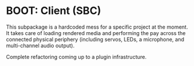 # BOOT: Client (SBC)

This subpackage is a hardcoded mess for a specific project at the moment. It takes care of loading rendered media and
performing the pay across the connected physical periphery (including servos, LEDs, a microphone, and multi-channel
audio output).

Complete refactoring coming up to a plugin infrastructure.
